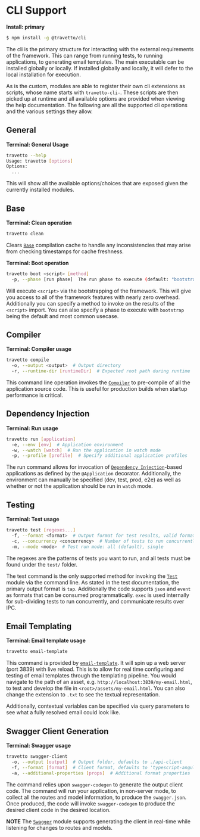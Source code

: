 CLI Support
===

**Install: primary**
```bash
$ npm install -g @travetto/cli
```


The cli is the primary structure for interacting with the external requirements of the framework.  This can range from running tests, to running applications, to generating email templates. The main executable can be installed globally or locally.  If installed globally and locally, it will defer to the local installation for execution.

As is the custom, modules are able to register their own cli extensions as scripts, whose name starts with `travetto-cli-`.  These scripts are then picked up at runtime and all available options are provided when viewing the help documentation.  The following are all the supported cli operations and the various settings they allow.

## General

**Terminal: General Usage**
```bash
travetto --help
Usage: travetto [options] 
Options:
  ...
```
This will show all the available options/choices that are exposed given the currently installed modules.


## Base

**Terminal: Clean operation**
```bash
travetto clean
```

Clears [`Base`](https://github.com/travetto/travetto/tree/master/module/base) compilation cache to handle any inconsistencies that may arise from checking timestamps for cache freshness.

**Terminal: Boot operation**
```bash
travetto boot <script> [method]
  -p, --phase [run phase]  The run phase to execute (default: "bootstrap")
```

Will execute `<script>` via the bootstrapping of the framework.  This will give you access to all of the framework features with nearly zero overhead.  Additionally you can specify a method to invoke on the results of the `<script>` import. You can also specify a phase to execute with `bootstrap` being the default and most common usecase.

## Compiler

**Terminal: Compiler usage**
```bash
travetto compile
  -o, --output <output>  # Output directory
  -r, --runtime-dir [runtimeDir]  # Expected root path during runtime      
```
This command line operation invokes the [`Compiler`](https://github.com/travetto/travetto/tree/master/module/compiler) to pre-compile of all the application source code.  This is useful for production builds when startup performance is critical.

## Dependency Injection

**Terminal: Run usage**
```bash
travetto run [application]
  -e, --env [env]  # Application environment
  -w, --watch [watch]  # Run the application in watch mode
  -p, --profile [profile]  # Specify additional application profiles
```
The run command allows for invocation of [`Dependency Injection`](https://github.com/travetto/travetto/tree/master/module/di)-based applications as defined by the `@Application` decorator.  Additionally, the environment can manually be specified (dev, test, prod, e2e) as well as whether or not the application should be run in `watch` mode.

## Testing

**Terminal: Test usage**
```bash
travetto test [regexes...]
  -f, --format <format>  # Output format for test results, valid formats are: tap (default), json, noop, exec, event
  -c, --concurrency <concurrency>  # Number of tests to run concurrently, defaults to number of CPUs - 1
  -m, --mode <mode>  # Test run mode: all (default), single
```
The regexes are the patterns of tests you want to run, and all tests must be found under the `test/` folder.

The test command is the only supported method for invoking the [`Test`](https://github.com/travetto/travetto/tree/master/module/test) module via the command line.  As stated in the test documentation, the primary output format is `tap`.  Additionally the code supports `json` and `event` as formats that can be consumed programmatically.  `exec` is used internally for sub-dividing tests to run concurrently, and communicate results over IPC.

## Email Templating

**Terminal: Email template usage**
```bash
travetto email-template
``` 

This command is provided by [`email-template`](https://github.com/travetto/travetto/tree/master/module/email-template).  It will spin up a web server (port 3839) with live reload.  This is to allow for real time configuring and testing of email templates through the templating pipeline.  You would navigate to the path of an asset, e.g. `http://localhost:3839/my-email.html`, to test and develop the file in `<root>/assets/my-email.html`.  You can also change the extension to `.txt` to see the textual representation.

Additionally,  contextual variables can be specified via query parameters to see what a fully resolved email could look like.

## Swagger Client Generation

**Terminal: Swagger usage**
```bash
travetto swagger-client
  -o, --output [output]  # Output folder, defaults to ./api-client
  -f, --format [format]  # Client format, defaults to 'typescript-angular'
  -a, --additional-properties [props]  # Additional format properties
```

The command relies upon `swagger-codegen` to generate the output client code.  The command will run your application, in non-server mode, to collect all the routes and model information, to produce the `swagger.json`.  Once produced, the code will invoke `swagger-codegen` to produce the desired client code in the desired location.  

**NOTE** The [`Swagger`](https://github.com/travetto/travetto/tree/master/module/swagger) module supports generating the client in real-time while listening for changes to routes and models.
